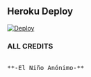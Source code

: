 
## Heroku Deploy   
[![Deploy](https://www.herokucdn.com/deploy/button.svg)](https://heroku.com/deploy?template=https://github.com/bhardwajjEE/EchoRoBot)


### ALL CREDITS 
<Pre> 
**-El Niño Anónimo-** </pre>
